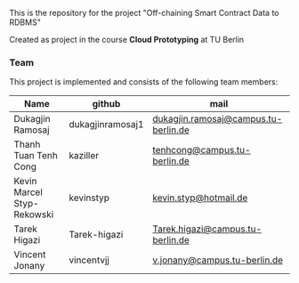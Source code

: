 This is the repository for the project "Off-chaining Smart Contract Data to RDBMS"

Created as project in the course **Cloud Prototyping** at TU Berlin

### Team
This project is implemented and consists of the following team members:

| Name | github | mail
|------|--------|----
|Dukagjin Ramosaj|dukagjinramosaj1|<dukagjin.ramosaj@campus.tu-berlin.de>
|Thanh Tuan Tenh Cong|kaziller|<tenhcong@campus.tu-berlin.de>
|Kevin Marcel Styp-Rekowski|kevinstyp|<kevin.styp@hotmail.de>
|Tarek Higazi|Tarek-higazi|<Tarek.higazi@campus.tu-berlin.de>
|Vincent Jonany|vincentvjj|<v.jonany@campus.tu-berlin.de>

